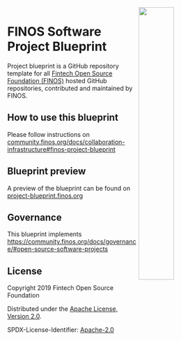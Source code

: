  <img align="right" width="40%" src="https://www.finos.org/hubfs/FINOS/finos-logo/FINOS_Icon_Wordmark_Name_RGB_horizontal.png">

# FINOS Software Project Blueprint

Project blueprint is a GitHub repository template for all [Fintech Open Source Foundation (FINOS)](https://www.finos.org/) hosted GitHub repositories, contributed and maintained by FINOS.

## How to use this blueprint

Please follow instructions on [community.finos.org/docs/collaboration-infrastructure#finos-project-blueprint](https://community.finos.org/docs/collaboration-infrastructure#finos-project-blueprint)

## Blueprint preview

A preview of the blueprint can be found on [project-blueprint.finos.org](https://project-blueprint.finos.org)

## Governance
This blueprint implements https://community.finos.org/docs/governance/#open-source-software-projects

## License

Copyright 2019 Fintech Open Source Foundation

Distributed under the [Apache License, Version 2.0](http://www.apache.org/licenses/LICENSE-2.0).

SPDX-License-Identifier: [Apache-2.0](https://spdx.org/licenses/Apache-2.0)

